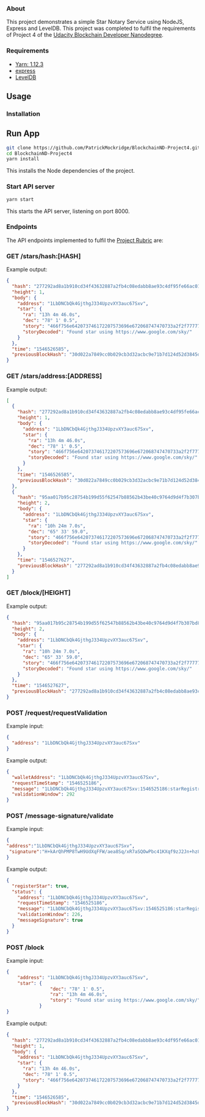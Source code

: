 ### About
This project demonstrates a simple Star Notary Service using NodeJS, Express and LevelDB. This project was completed to fulfil the requirements of Project 4 of the [Udacity Blockchain Developer Nanodegree](https://eu.udacity.com/course/blockchain-developer-nanodegree--nd1309).

### Requirements
* [Yarn: 1.12.3](https://yarnpkg.org)
* [express](https://www.express.com)
* [LevelDB](http://https://github.com/google/leveldb)

## Usage

### Installation

## Run App

```sh
git clone https://github.com/PatrickMockridge/BlockchainND-Project4.git
cd BlockchainND-Project4
yarn install
```

This installs the Node dependencies of the project.

### Start API server
```sh
yarn start
```
This starts the API server, listening on port 8000.

### Endpoints

The API endpoints implemented to fulfil the [Project Rubric](https://review.udacity.com/#!/rubrics/2098/view) are:

### GET /stars/hash:[HASH]

Example output:
```json
{
  "hash": "277292ad8a1b910cd34f43632887a2fb4c08edabb8ae93c4df95fe66ac01ab12",
  "height": 1,
  "body": {
    "address": "1LbDNCbQk4GjthgJ334UpzvXY3auc67Sxv",
    "star": {
      "ra": "13h 4m 46.0s",
      "dec": "78° 1' 0.5",
      "story": "466f756e642073746172207573696e672068747470733a2f2f7777772e676f6f676c652e636f6d2f736b792f",
      "storyDecoded": "Found star using https://www.google.com/sky/"
    }
  },
  "time": "1546526585",
  "previousBlockHash": "30d022a7849cc0b029cb3d32acbc9e71b7d124d52d3845db60b17cef2826db37"
}
```

### GET /stars/address:[ADDRESS]

Example output:
```json
[
  {
    "hash": "277292ad8a1b910cd34f43632887a2fb4c08edabb8ae93c4df95fe66ac01ab12",
    "height": 1,
    "body": {
      "address": "1LbDNCbQk4GjthgJ334UpzvXY3auc67Sxv",
      "star": {
        "ra": "13h 4m 46.0s",
        "dec": "78° 1' 0.5",
        "story": "466f756e642073746172207573696e672068747470733a2f2f7777772e676f6f676c652e636f6d2f736b792f",
        "storyDecoded": "Found star using https://www.google.com/sky/"
      }
    },
    "time": "1546526585",
    "previousBlockHash": "30d022a7849cc0b029cb3d32acbc9e71b7d124d52d3845db60b17cef2826db37"
  },
  {
    "hash": "95aa017b95c28754b199d55f62547b88562b43be40c9764d9d4f7b307bd8cd26",
    "height": 2,
    "body": {
      "address": "1LbDNCbQk4GjthgJ334UpzvXY3auc67Sxv",
      "star": {
        "ra": "10h 24m 7.0s",
        "dec": "65° 33' 59.0",
        "story": "466f756e642073746172207573696e672068747470733a2f2f7777772e676f6f676c652e636f6d2f736b792f",
        "storyDecoded": "Found star using https://www.google.com/sky/"
      }
    },
    "time": "1546527627",
    "previousBlockHash": "277292ad8a1b910cd34f43632887a2fb4c08edabb8ae93c4df95fe66ac01ab12"
  }
]
```

### GET /block/[HEIGHT]

Example output:
```json
{
  "hash": "95aa017b95c28754b199d55f62547b88562b43be40c9764d9d4f7b307bd8cd26",
  "height": 2,
  "body": {
    "address": "1LbDNCbQk4GjthgJ334UpzvXY3auc67Sxv",
    "star": {
      "ra": "10h 24m 7.0s",
      "dec": "65° 33' 59.0",
      "story": "466f756e642073746172207573696e672068747470733a2f2f7777772e676f6f676c652e636f6d2f736b792f",
      "storyDecoded": "Found star using https://www.google.com/sky/"
    }
  },
  "time": "1546527627",
  "previousBlockHash": "277292ad8a1b910cd34f43632887a2fb4c08edabb8ae93c4df95fe66ac01ab12"
}
```

### POST /request/requestValidation

Example input:
```json
{
  "address": "1LbDNCbQk4GjthgJ334UpzvXY3auc67Sxv"
}
```

Example output:
```json
{
  "walletAddress": "1LbDNCbQk4GjthgJ334UpzvXY3auc67Sxv",
  "requestTimeStamp": "1546525186",
  "message": "1LbDNCbQk4GjthgJ334UpzvXY3auc67Sxv:1546525186:starRegistry",
  "validationWindow": 292
}
```

### POST /message-signature/validate

Example input:
```json
{
"address":"1LbDNCbQk4GjthgJ334UpzvXY3auc67Sxv",
 "signature":"H+kArQhPMP8TwH9UdXqFFW/aea8Sq/xR7aSQOwPbc41KXqf9zJ2Jn+hz8hCnvQ7OggHkDMJjQ15IifoAAFNu05c="
}
```

Example output:
```json
{
  "registerStar": true,
  "status": {
    "address": "1LbDNCbQk4GjthgJ334UpzvXY3auc67Sxv",
    "requestTimeStamp": "1546525186",
    "message": "1LbDNCbQk4GjthgJ334UpzvXY3auc67Sxv:1546525186:starRegistry",
    "validationWindow": 226,
    "messageSignature": true
  }
}
```

### POST /block

Example input:
```json
{
    "address": "1LbDNCbQk4GjthgJ334UpzvXY3auc67Sxv",
    "star": {
                "dec": "78° 1' 0.5",
                "ra": "13h 4m 46.0s",
                "story": "Found star using https://www.google.com/sky/"
            }
}
```

Example output:
```json
{
  "hash": "277292ad8a1b910cd34f43632887a2fb4c08edabb8ae93c4df95fe66ac01ab12",
  "height": 1,
  "body": {
    "address": "1LbDNCbQk4GjthgJ334UpzvXY3auc67Sxv",
    "star": {
      "ra": "13h 4m 46.0s",
      "dec": "78° 1' 0.5",
      "story": "466f756e642073746172207573696e672068747470733a2f2f7777772e676f6f676c652e636f6d2f736b792f"
    }
  },
  "time": "1546526585",
  "previousBlockHash": "30d022a7849cc0b029cb3d32acbc9e71b7d124d52d3845db60b17cef2826db37"
}
```
